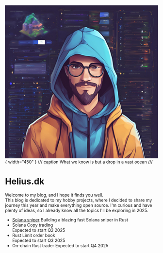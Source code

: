 ![Picture of a coding wizard with graphs](/static/avatars/professional_coding_wizard.png){ width="450" }
/// caption
What we know is but a drop in a vast ocean
///

# Helius.dk
Welcome to my blog, and I hope it finds you well.  
This blog is dedicated to my hobby projects, where I decided to share my journey this year and make everything open source. I'm curious and have plenty of ideas, so I already know all the topics I'll be exploring in 2025. 

<div class="grid cards" markdown>

- [Solana sniper](/blog/category/solana-sniper/)
  Building a blazing fast Solana sniper in Rust
- Solana Copy trading  
  Expected to start Q2 2025
- Rust Limit order book  
  Expected to start Q3 2025
- On-chain Rust trader
  Expected to start Q4 2025

</div>